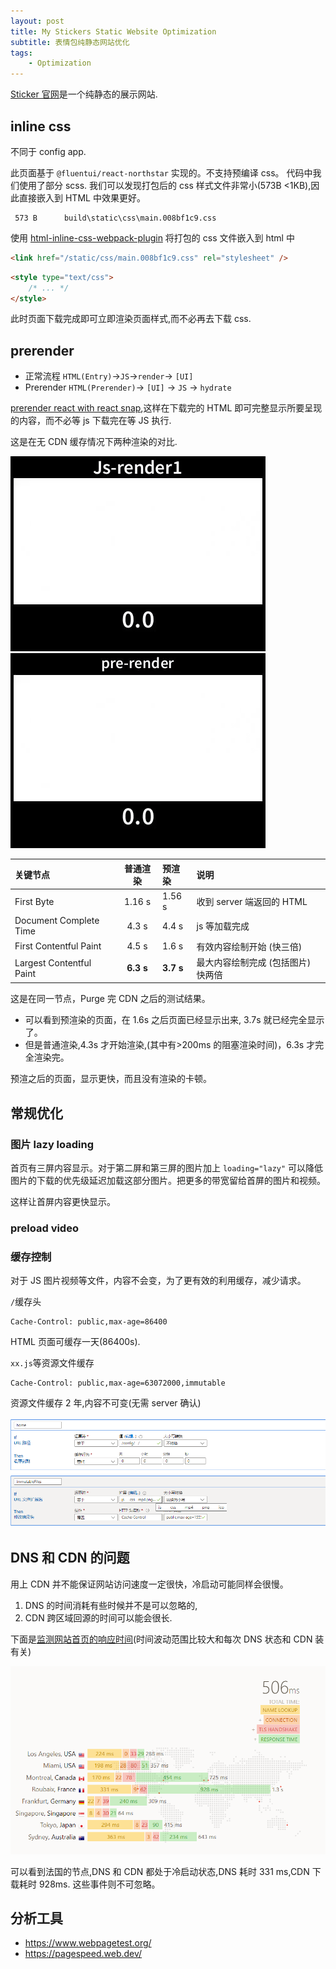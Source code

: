 ```yaml
---
layout: post
title: My Stickers Static Website Optimization
subtitle: 表情包纯静态网站优化
tags:
    - Optimization
---
```


[Sticker 官网](https://sticker.newfuture.cc)是一个纯静态的展示网站.

## inline css

不同于 config app.

此页面基于 `@fluentui/react-northstar` 实现的。不支持预编译 css。
代码中我们使用了部分 scss. 我们可以发现打包后的 css 样式文件非常小(573B <1KB),因此直接嵌入到 HTML 中效果更好。

```
 573 B      build\static\css\main.008bf1c9.css
```

使用 [html-inline-css-webpack-plugin](https://github.com/Runjuu/html-inline-css-webpack-plugin) 将打包的 css 文件嵌入到 html 中

```html
<link href="/static/css/main.008bf1c9.css" rel="stylesheet" />
```

```html
<style type="text/css">
    /* ... */
</style>
```

此时页面下载完成即可立即渲染页面样式,而不必再去下载 css.

## prerender

-   正常流程 `HTML(Entry)`->`JS`->`render`-> `[UI]`
-   Prerender `HTML(Prerender)`-> `[UI]` -> `JS` -> `hydrate`

[prerender react with react snap](/prerender-react-with-react-snap),这样在下载完的 HTML 即可完整显示所要呈现的内容，而不必等 js 下载完在等 JS 执行.

这是在无 CDN 缓存情况下两种渲染的对比.

![jsrender](/assets/img/my-stickers-static-website-optimization/js-render-video.gif)
![prerender](/assets/img/my-stickers-static-website-optimization/prerender-video.gif)

| 关键节点                 | 普通渲染  | 预渲染    | 说明                               |
| :----------------------- | :-------: | :-------- | :--------------------------------- |
| First Byte               |  1.16 s   | 1.56 s    | 收到 server 端返回的 HTML          |
| Document Complete Time   |   4.3 s   | 4.4 s     | js 等加载完成                      |
| First Contentful Paint   |   4.5 s   | 1.6 s     | 有效内容绘制开始 (快三倍)          |
| Largest Contentful Paint | **6.3 s** | **3.7 s** | 最大内容绘制完成 (包括图片) 快两倍 |

这是在同一节点，Purge 完 CDN 之后的测试结果。

-   可以看到预渲染的页面，在 1.6s 之后页面已经显示出来, 3.7s 就已经完全显示了。
-   但是普通渲染,4.3s 才开始渲染,(其中有>200ms 的阻塞渲染时间)，6.3s 才完全渲染完。

预渲之后的页面，显示更快，而且没有渲染的卡顿。

## 常规优化

### 图片 lazy loading

首页有三屏内容显示。对于第二屏和第三屏的图片加上 `loading="lazy"` 可以降低图片的下载的优先级延迟加载这部分图片。把更多的带宽留给首屏的图片和视频。

这样让首屏内容更快显示。

### preload video

### 缓存控制

对于 JS 图片视频等文件，内容不会变，为了更有效的利用缓存，减少请求。

`/`缓存头

```
Cache-Control: public,max-age=86400
```

HTML 页面可缓存一天(86400s).

`xx.js`等资源文件缓存

```
Cache-Control: public,max-age=63072000,immutable
```

资源文件缓存 2 年,内容不可变(无需 server 确认)

![cache settings](/assets/img/my-stickers-static-website-optimization/cache-setting.png)

## DNS 和 CDN 的问题

用上 CDN 并不能保证网站访问速度一定很快，冷启动可能同样会很慢。

1. DNS 的时间消耗有些时候并不是可以忽略的,
2. CDN 跨区域回源的时间可以能会很长.

下面是[监测网站首页的响应时间](https://status.sticker.newfuture.cc/)(时间波动范围比较大和每次 DNS 状态和 CDN 装有关)

![cache settings](/assets/img/my-stickers-static-website-optimization/connection-time.png)

可以看到法国的节点,DNS 和 CDN 都处于冷启动状态,DNS 耗时 331 ms,CDN 下载耗时 928ms. 这些事件则不可忽略。

## 分析工具

-   <https://www.webpagetest.org/>
-   <https://pagespeed.web.dev/>
